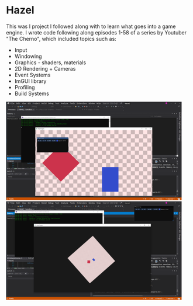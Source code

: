 # Hazel
This was I project I followed along with to learn what goes into a game engine. 
I wrote code following along episodes 1-58 of a series by Youtuber "The Cherno", which included topics such as:
* Input
* Windowing
* Graphics - shaders, materials
* 2D Rendering + Cameras
* Event Systems
* ImGUI library
* Profiling
* Build Systems

<img src="img/Hazel_1.png" style=" width:480px ; height:270px">
<img src="img/Hazel_3.png" style=" width:480px ; height:270px">
